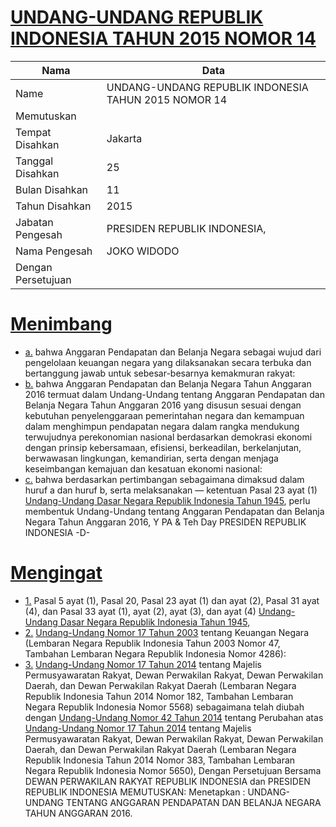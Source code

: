 # [UNDANG-UNDANG REPUBLIK INDONESIA TAHUN 2015 NOMOR 14](http://example.org/legal/document/uu/2015/14)

| Nama | Data |
| ------ | ----- |
|Name|UNDANG-UNDANG REPUBLIK INDONESIA TAHUN 2015 NOMOR 14|
|Memutuskan||
|Tempat Disahkan|Jakarta|
|Tanggal Disahkan|25|
|Bulan Disahkan|11|
|Tahun Disahkan|2015|
|Jabatan Pengesah|PRESIDEN REPUBLIK INDONESIA,|
|Nama Pengesah|JOKO WIDODO|
|Dengan Persetujuan||
# [Menimbang](http://example.org/legal/document/uu/2015/14/menimbang)

* [a.](http://example.org/legal/document/uu/2015/14/menimbang/point/a) bahwa Anggaran Pendapatan dan Belanja Negara sebagai wujud dari pengelolaan keuangan negara yang dilaksanakan secara terbuka dan bertanggung jawab untuk sebesar-besarnya kemakmuran rakyat:
* [b.](http://example.org/legal/document/uu/2015/14/menimbang/point/b) bahwa Anggaran Pendapatan dan Belanja Negara Tahun Anggaran 2016 termuat dalam Undang-Undang tentang Anggaran Pendapatan dan Belanja Negara Tahun Anggaran 2016 yang disusun sesuai dengan kebutuhan penyelenggaraan pemerintahan negara dan kemampuan dalam menghimpun pendapatan negara dalam rangka mendukung terwujudnya perekonomian nasional berdasarkan demokrasi ekonomi dengan prinsip kebersamaan, efisiensi, berkeadilan, berkelanjutan, berwawasan lingkungan, kemandirian, serta dengan menjaga keseimbangan kemajuan dan kesatuan ekonomi nasional:
* [c.](http://example.org/legal/document/uu/2015/14/menimbang/point/c) bahwa berdasarkan pertimbangan sebagaimana dimaksud dalam huruf a dan huruf b, serta melaksanakan — ketentuan Pasal 23 ayat (1) [Undang-Undang Dasar Negara Republik Indonesia Tahun 1945](http://example.org/legal/document/uu), perlu membentuk Undang-Undang tentang Anggaran Pendapatan dan Belanja Negara Tahun Anggaran 2016, Y PA & Teh Day PRESIDEN REPUBLIK INDONESIA -D-
# [Mengingat](http://example.org/legal/document/uu/2015/14/mengingat)

* [1.](http://example.org/legal/document/uu/2015/14/mengingat/point/0001) Pasal 5 ayat (1), Pasal 20, Pasal 23 ayat (1) dan ayat (2), Pasal 31 ayat (4), dan Pasal 33 ayat (1), ayat (2), ayat (3), dan ayat (4) [Undang-Undang Dasar Negara Republik Indonesia Tahun 1945](http://example.org/legal/document/uu),
* [2.](http://example.org/legal/document/uu/2015/14/mengingat/point/0002) [Undang-Undang Nomor 17 Tahun 2003](http://example.org/legal/document/uu/2003/17) tentang Keuangan Negara (Lembaran Negara Republik Indonesia Tahun 2003 Nomor 47, Tambahan Lembaran Negara Republik Indonesia Nomor 4286):
* [3.](http://example.org/legal/document/uu/2015/14/mengingat/point/0003) [Undang-Undang Nomor 17 Tahun 2014](http://example.org/legal/document/uu/2014/17) tentang Majelis Permusyawaratan Rakyat, Dewan Perwakilan Rakyat, Dewan Perwakilan Daerah, dan Dewan Perwakilan Rakyat Daerah (Lembaran Negara Republik Indonesia Tahun 2014 Nomor 182, Tambahan Lembaran Negara Republik Indonesia Nomor 5568) sebagaimana telah diubah dengan [Undang-Undang Nomor 42 Tahun 2014](http://example.org/legal/document/uu/2014/42) tentang Perubahan atas [Undang-Undang Nomor 17 Tahun 2014](http://example.org/legal/document/uu/2014/17) tentang Majelis Permusyawaratan Rakyat, Dewan Perwakilan Rakyat, Dewan Perwakilan Daerah, dan Dewan Perwakilan Rakyat Daerah (Lembaran Negara Republik Indonesia Tahun 2014 Nomor 383, Tambahan Lembaran Negara Republik Indonesia Nomor 5650), Dengan Persetujuan Bersama DEWAN PERWAKILAN RAKYAT REPUBLIK INDONESIA dan PRESIDEN REPUBLIK INDONESIA MEMUTUSKAN: Menetapkan : UNDANG-UNDANG TENTANG ANGGARAN PENDAPATAN DAN BELANJA NEGARA TAHUN ANGGARAN 2016.